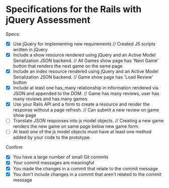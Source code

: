 # Specifications for the Rails with jQuery Assessment

Specs:
- [x] Use jQuery for implementing new requirements
// Created JS scripts written in jQuery
- [x] Include a show resource rendered using jQuery and an Active Model Serialization JSON backend.
// All Games show page has 'Next Game' button that renders the next game on the same page
- [x] Include an index resource rendered using jQuery and an Active Model Serialization JSON backend.
// Game show page has 'Load Review' button
- [x] Include at least one has_many relationship in information rendered via JSON and appended to the DOM.
// Game has many reviews, user has many reviews and has many games
- [X] Use your Rails API and a form to create a resource and render the response without a page refresh.
// Can submit a new review on game show page
- [ ] Translate JSON responses into js model objects.
// Creating a new game renders the new game on same page below new game form.
- [ ] At least one of the js model objects must have at least one method added by your code to the prototype.

Confirm
- [x] You have a large number of small Git commits
- [x] Your commit messages are meaningful
- [x] You made the changes in a commit that relate to the commit message
- [x] You don't include changes in a commit that aren't related to the commit message
